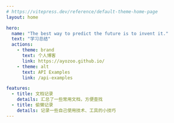 ```yaml
---
# https://vitepress.dev/reference/default-theme-home-page
layout: home

hero:
  name: "The best way to predict the future is to invent it."
  text: "学习总结"
  actions:
    - theme: brand
      text: 个人博客
      link: https://ayozoo.github.io/
    - theme: alt
      text: API Examples
      link: /api-examples

features:
  - title: 文档记录
    details: 汇总了一些常用文档，方便查找
  - title: 偷懒记录
    details: 记录一些自己使用技术、工具的小技巧
---
```


